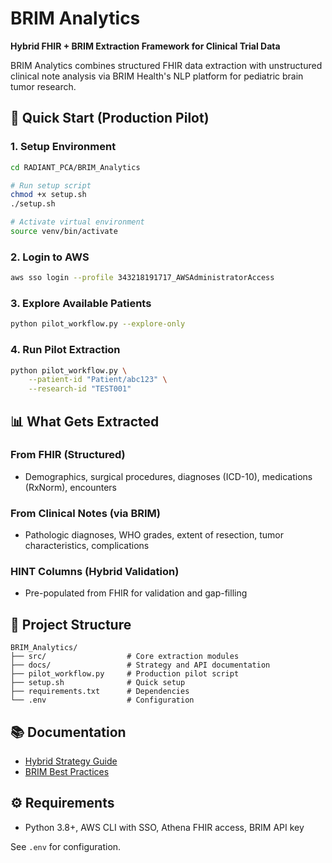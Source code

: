 # BRIM Analytics

**Hybrid FHIR + BRIM Extraction Framework for Clinical Trial Data**

BRIM Analytics combines structured FHIR data extraction with unstructured clinical note analysis via BRIM Health's NLP platform for pediatric brain tumor research.

## 🚀 Quick Start (Production Pilot)

### 1. Setup Environment

```bash
cd RADIANT_PCA/BRIM_Analytics

# Run setup script
chmod +x setup.sh
./setup.sh

# Activate virtual environment
source venv/bin/activate
```

### 2. Login to AWS

```bash
aws sso login --profile 343218191717_AWSAdministratorAccess
```

### 3. Explore Available Patients

```bash
python pilot_workflow.py --explore-only
```

### 4. Run Pilot Extraction

```bash
python pilot_workflow.py \
    --patient-id "Patient/abc123" \
    --research-id "TEST001"
```

## 📊 What Gets Extracted

### From FHIR (Structured)
- Demographics, surgical procedures, diagnoses (ICD-10), medications (RxNorm), encounters

### From Clinical Notes (via BRIM)
- Pathologic diagnoses, WHO grades, extent of resection, tumor characteristics, complications

### HINT Columns (Hybrid Validation)
- Pre-populated from FHIR for validation and gap-filling

## 📁 Project Structure

```
BRIM_Analytics/
├── src/                  # Core extraction modules
├── docs/                 # Strategy and API documentation  
├── pilot_workflow.py     # Production pilot script
├── setup.sh              # Quick setup
├── requirements.txt      # Dependencies
└── .env                  # Configuration
```

## 📚 Documentation

- [Hybrid Strategy Guide](docs/HYBRID_FHIR_BRIM_EXTRACTION_STRATEGY.md)
- [BRIM Best Practices](../../Downloads/fhir_athena_crosswalk/documentation/)

## ⚙️ Requirements

- Python 3.8+, AWS CLI with SSO, Athena FHIR access, BRIM API key

See `.env` for configuration.

